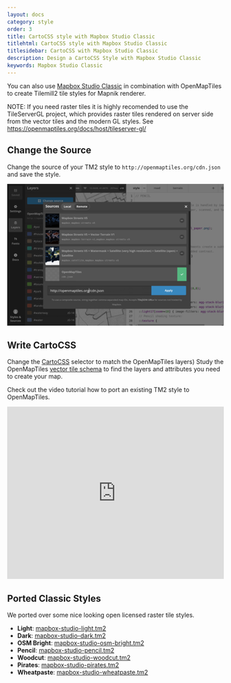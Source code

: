 ```yaml
---
layout: docs
category: style
order: 3
title: CartoCSS style with Mapbox Studio Classic
titlehtml: CartoCSS style with Mapbox Studio Classic
titlesidebar: CartoCSS with Mapbox Studio Classic
description: Design a CartoCSS Style with Mapbox Studio Classic
keywords: Mapbox Studio Classic
---
```


You can also use [Mapbox Studio Classic](https://www.mapbox.com/help/define-mapbox-studio-classic/) in combination with
OpenMapTiles to create Tilemill2 tile styles for Mapnik renderer.

NOTE: If you need raster tiles it is highly recomended to use the TileServerGL project, which provides raster tiles rendered on server side from the vector tiles and the modern GL styles. See https://openmaptiles.org/docs/host/tileserver-gl/


## Change the Source

Change the source of your TM2 style to `http://openmaptiles.org/cdn.json` and save the style.

![Mapbox Studio Classic hange source](/media/mapbox_studio_classic_change_url.png)

## Write CartoCSS

Change the [CartoCSS](https://www.mapbox.com/help/getting-started-cartocss/) selector to match the OpenMapTiles layers)
Study the OpenMapTiles [vector tile schema](/schema) to find the layers and attributes you need to create your map.

Check out the video tutorial how to port an existing TM2 style to OpenMapTiles.

<iframe width="100%" height="400" src="https://www.youtube.com/embed/JFQ7_9jvEFM" frameborder="0" allowfullscreen></iframe>

## Ported Classic Styles

We ported over some nice looking open licensed raster tile styles.

- **Light**:
  [mapbox-studio-light.tm2](https://github.com/openmaptiles/mapbox-studio-light.tm2/)
- **Dark**:
  [mapbox-studio-dark.tm2](https://github.com/openmaptiles/mapbox-studio-dark.tm2/)
- **OSM Bright**:
  [mapbox-studio-osm-bright.tm2](https://github.com/openmaptiles/mapbox-studio-osm-bright.tm2/)
- **Pencil**:
  [mapbox-studio-pencil.tm2](https://github.com/openmaptiles/mapbox-studio-pencil.tm2/)
- **Woodcut**:
  [mapbox-studio-woodcut.tm2](https://github.com/openmaptiles/mapbox-studio-woodcut.tm2/)
- **Pirates**:
  [mapbox-studio-pirates.tm2](https://github.com/openmaptiles/mapbox-studio-pirates.tm2/)
- **Wheatpaste**:
  [mapbox-studio-wheatpaste.tm2](https://github.com/openmaptiles/mapbox-studio-wheatpaste.tm2/)
